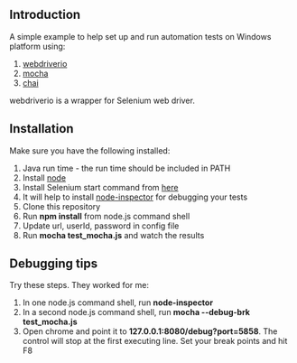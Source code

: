 ## Introduction

A simple example to help set up and run automation tests on Windows platform using:

 1. [webdriverio](http://webdriver.io/)
 2.  [mocha](http://visionmedia.github.io/mocha/)
 3.  [chai](http://chaijs.com/)

webdriverio is a wrapper for Selenium web driver.

## Installation
Make sure you have the following installed:

1. Java run time - the run time should be included in PATH
2. Install [node](http://nodejs.org)
3. Install Selenium start command from [here](https://github.com/vvo/selenium-standalone)
4. It will help to install [node-inspector](https://github.com/node-inspector/node-inspector) for debugging your tests
5. Clone this repository
6. Run **npm install** from node.js command shell
7. Update url, userId, password in config file
8. Run **mocha test_mocha.js** and watch the results

## Debugging tips
Try these steps. They worked for me:

1. In one node.js command shell, run **node-inspector**
2. In a second node.js command shell, run **mocha --debug-brk test_mocha.js**
3. Open chrome and point it to **127.0.0.1:8080/debug?port=5858**. The control will stop at the first executing line. Set your break points and hit F8
